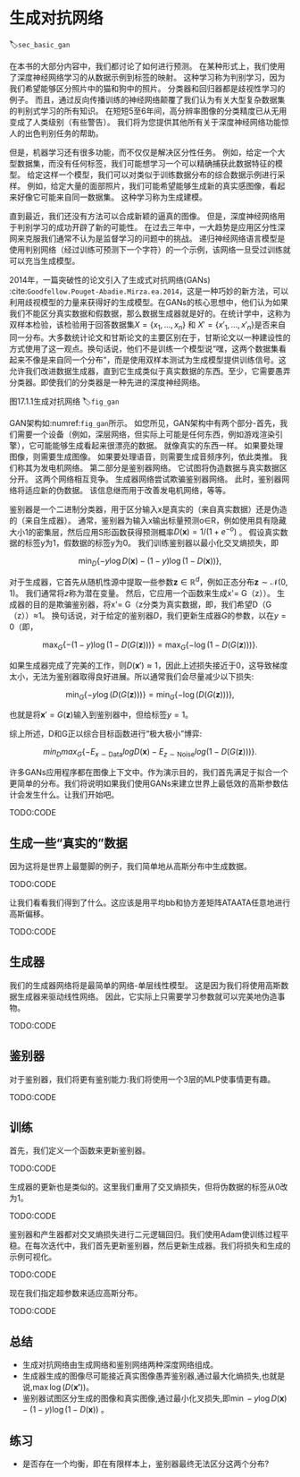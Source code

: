 

<!--
 * @version:
 * @Author:  StevenJokess https://github.com/StevenJokess
 * @Date: 2020-09-19 11:17:17
 * @LastEditors:  StevenJokess https://github.com/StevenJokess
 * @LastEditTime: 2020-10-14 20:51:40
 * @Description:MT, improve
 * @TODO::
 * @Reference:http://preview.d2l.ai/d2l-en/master/chapter_generative-adversarial-networks/gan.html
 * https://github.com/d2l-ai/d2l-en/edit/master/chapter_generative-adversarial-networks/gan.md
 * https://nndl.github.io/
-->

# 生成对抗网络
:label:`sec_basic_gan`

在本书的大部分内容中，我们都讨论了如何进行预测。 在某种形式上，我们使用了深度神经网络学习的从数据示例到标签的映射。 这种学习称为判别学习，因为我们希望能够区分照片中的猫和狗中的照片。 分类器和回归器都是歧视性学习的例子。 而且，通过反向传播训练的神经网络颠覆了我们认为有关大型复杂数据集的判别式学习的所有知识。 在短短5至6年间，高分辨率图像的分类精度已从无用变成了人类级别（有些警告）。 我们将为您提供其他所有关于深度神经网络功能惊人的出色判别任务的帮助。

但是，机器学习还有很多功能，而不仅仅是解决区分性任务。 例如，给定一个大型数据集，而没有任何标签，我们可能想学习一个可以精确捕获此数据特征的模型。 给定这样一个模型，我们可以对类似于训练数据分布的综合数据示例进行采样。 例如，给定大量的面部照片，我们可能希望能够生成新的真实感图像，看起来好像它可能来自同一数据集。 这种学习称为生成建模。

直到最近，我们还没有方法可以合成新颖的逼真的图像。 但是，深度神经网络用于判别学习的成功开辟了新的可能性。 在过去三年中，一大趋势是应用区分性深网来克服我们通常不认为是监督学习的问题中的挑战。 递归神经网络语言模型是使用判别网络（经过训练可预测下一个字符）的一个示例，该网络一旦受过训练就可以充当生成模型。

2014年，一篇突破性的论文引入了生成式对抗网络(GANs) :cite:`Goodfellow.Pouget-Abadie.Mirza.ea.2014`，这是一种巧妙的新方法，可以利用歧视模型的力量来获得好的生成模型。在GANs的核心思想中，他们认为如果我们不能区分真实数据和假数据，那么数据生成器就是好的。在统计学中，这称为双样本检验，该检验用于回答数据集$X=\{x_1,\ldots, x_n\}$ 和 $X'=\{x'_1,\ldots, x'_n\}$是否来自同一分布。大多数统计论文和甘斯论文的主要区别在于，甘斯论文以一种建设性的方式使用了这一观点。换句话说，他们不是训练一个模型说“嘿，这两个数据集看起来不像是来自同一个分布”，而是使用双样本测试为生成模型提供训练信号。这允许我们改进数据生成器，直到它生成类似于真实数据的东西。至少，它需要愚弄分类器。即使我们的分类器是一种先进的深度神经网络。

图17.1.1生成对抗网络
:label:`fig_gan`

GAN架构如:numref:`fig_gan`所示。 如您所见，GAN架构中有两个部分-首先，我们需要一个设备（例如，深层网络，但实际上可能是任何东西，例如游戏渲染引擎），它可能能够生成看起来很漂亮的数据。 就像真实的东西一样。 如果要处理图像，则需要生成图像。 如果要处理语音，则需要生成音频序列，依此类推。 我们称其为发电机网络。 第二部分是鉴别器网络。 它试图将伪造数据与真实数据区分开。 这两个网络相互竞争。 生成器网络尝试欺骗鉴别器网络。 此时，鉴别器网络将适应新的伪数据。 该信息继而用于改善发电机网络，等等。

鉴别器是一个二进制分类器，用于区分输入x是真实的（来自真实数据）还是伪造的（来自生成器）。 通常，鉴别器为输入x输出标量预测o∈R，例如使用具有隐藏大小1的密集层，然后应用S形函数获得预测概率$D(\mathbf x) = 1/(1+e^{-o})$ 。 假设真实数据的标签y为1，假数据的标签y为0。 我们训练鉴别器以最小化交叉熵损失，即

$$ \min_D \{ - y \log D(\mathbf x) - (1-y)\log(1-D(\mathbf x)) \},$$

对于生成器，它首先从随机性源中提取一些参数$\mathbf z\in\mathbb R^d$，例如正态分布$\mathbf z \sim \mathcal{N} (0, 1)$。 我们通常将$z$称为潜在变量。 然后，它应用一个函数来生成x'= G（z））。 生成器的目的是欺骗鉴别器，将x'= G（z分类为真实数据，即，我们希望D（G（z））≈1。 换句话说，对于给定的鉴别器$D$，我们更新生成器$G$的参数，以在$y=0$（即，

$$ \max_G \{ - (1-y) \log(1-D(G(\mathbf z))) \} = \max_G \{ - \log(1-D(G(\mathbf z))) \}.$$

如果生成器完成了完美的工作，则$D(\mathbf x')\approx 1$，因此上述损失接近于0，这导致梯度太小，无法为鉴别器取得良好进展。所以通常我们会尽量减少以下损失:

$$ \min_G \{ - y \log(D(G(\mathbf z))) \} = \min_G \{ - \log(D(G(\mathbf z))) \}, $$

也就是将$\mathbf x'=G(\mathbf z)$输入到鉴别器中，但给标签$y=1$。

综上所述，D和G正以综合目标函数进行“极大极小”博弈:

$$min_D max_G \{ -E_{x \sim \text{Data}} log D(\mathbf x) - E_{z \sim \text{Noise}} log(1 - D(G(\mathbf z))) \}.$$

许多GANs应用程序都在图像上下文中。作为演示目的，我们首先满足于拟合一个更简单的分布。我们将说明如果我们使用GANs来建立世界上最低效的高斯参数估计会发生什么。让我们开始吧。

TODO:CODE

## 生成一些“真实的”数据

因为这将是世界上最蹩脚的例子，我们简单地从高斯分布中生成数据。

TODO:CODE

让我们看看我们得到了什么。这应该是用平均bb和协方差矩阵ATAATA任意地进行高斯偏移。

TODO:CODE

## 生成器

我们的生成器网络将是最简单的网络-单层线性模型。 这是因为我们将使用高斯数据生成器来驱动线性网络。 因此，它实际上只需要学习参数就可以完美地伪造事物。

TODO:CODE

## 鉴别器

对于鉴别器，我们将更有鉴别能力:我们将使用一个3层的MLP使事情更有趣。

TODO:CODE

## 训练

首先，我们定义一个函数来更新鉴别器。

TODO:CODE

生成器的更新也是类似的。这里我们重用了交叉熵损失，但将伪数据的标签从0改为1。

TODO:CODE

鉴别器和产生器都对交叉熵损失进行二元逻辑回归。我们使用Adam使训练过程平稳。在每次迭代中，我们首先更新鉴别器，然后更新生成器。我们将损失和生成的示例可视化。

TODO:CODE

现在我们指定超参数来适应高斯分布。

TODO:CODE

## 总结

* 生成对抗网络由生成网络和鉴别网络两种深度网络组成。
* 生成器生成的图像尽可能接近真实图像愚弄鉴别器,通过最大化熵损失,也就是说,$\max \log(D(\mathbf{x'}))$。
* 鉴别器试图区分生成的图像和真实图像,通过最小化叉损失,即$\min - y \log D(\mathbf{x}) - (1-y)\log(1-D(\mathbf{x}))$ 。

## 练习

* 是否存在一个均衡，即在有限样本上，鉴别器最终无法区分这两个分布?

